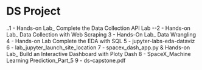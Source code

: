 # DS Project

..1 - Hands-on Lab_ Complete the Data Collection API Lab
--2 - Hands-on Lab_ Data Collection with Web Scraping
3 - Hands-On Lab_ Data Wrangling
4 - Hands-on Lab Complete the EDA with SQL
5 - jupyter-labs-eda-dataviz
6 - lab_jupyter_launch_site_location
7 - spacex_dash_app.py & Hands-on Lab_ Build an Interactive Dashboard with Ploty Dash
8 - SpaceX_Machine Learning Prediction_Part_5
9 - ds-capstone.pdf
